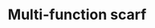 ---
ee_id: '4451'
site: '1'
type: '2'
url: 2018-052-multi-function-scarf
title: Multi-function scarf
year: '2018'
display_year: '2018'
medium: International Association for Research and Testing in the Field of Textile
  and Leather Ecology certified cotton scarf
dims: Variable
pitch: ''
ps: ''
live_url: ''
related: ''
youtube: ''
related_code: ''
imgs: flagship-2017-062-db-jih--eQIH.jpg
subheading: ''
download: ''
add_credit: ''
commission: ''
layout: things-i-made
---